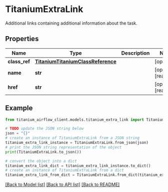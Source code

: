 # TitaniumExtraLink

Additional links containing additional information about the task.

## Properties

Name | Type | Description | Notes
------------ | ------------- | ------------- | -------------
**class_ref** | [**TitaniumTitaniumClassReference**](TitaniumClassReference.md) |  | [optional] 
**name** | **str** |  | [optional] [readonly] 
**href** | **str** |  | [optional] [readonly] 

## Example

```python
from titanium_airflow_client.models.titanium_extra_link import TitaniumExtraLink

# TODO update the JSON string below
json = "{}"
# create an instance of TitaniumExtraLink from a JSON string
titanium_extra_link_instance = TitaniumExtraLink.from_json(json)
# print the JSON string representation of the object
print(TitaniumExtraLink.to_json())

# convert the object into a dict
titanium_extra_link_dict = titanium_extra_link_instance.to_dict()
# create an instance of TitaniumExtraLink from a dict
titanium_extra_link_from_dict = TitaniumExtraLink.from_dict(titanium_extra_link_dict)
```
[[Back to Model list]](../README.md#documentation-for-models) [[Back to API list]](../README.md#documentation-for-api-endpoints) [[Back to README]](../README.md)


